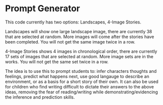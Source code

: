 # Prompt Generator

This code currently has two options: Landscapes, 4-Image Stories. 

Landscapes will show one large landscape image, there are currently 38 that are selected at random. More images will come after the stories have been completed. You will not get the same image twice in a row.

4-Image Stories shows 4 images in chronological order, there are currently 17 sets of images that are selected at random. More image sets are in the works. You will not get the same set twice in a row.

The idea is to use this to prompt students to: infer characters thoughts and feelings, predict what happens next, use good langauge to describe an environment, or as a basis for a short story of their own. It can also be used for children who find writing difficult to dictate their answers to the above ideas, removing the fear of reading/writing while demonstrating/evidencing the inference and prediction skills.
